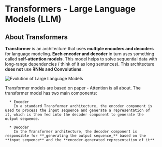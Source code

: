 # Transformers - Large Language Models (LLM)

## About Transformers

**Transformer** is an architecture that uses **multiple encoders and decoders** for language modeling. **Each encoder and decoder** in turn uses something called **self-attention models**. This model helps to solve sequential data with long-range dependencies ( think of it as long sentences). This architecture **does not** use **RNNs and Convolutions**.

![Evolution of Large Language Models](https://www.researchgate.net/profile/Ruixiang-Tang/publication/370224758/figure/fig1/AS:11431281153210098@1682361835770/The-evolutionary-tree-of-modern-Large-Language-Models-LLMs-traces-the-development-of.png)

Transformer models are based on paper - Attention is all about.
The transformer model has two main components:

      * Encoder 
        In a standard Transformer architecture, the encoder component is used to process the input sequence and generate a representation of it, which is then fed into the decoder component to generate the output sequence.  

      * Decoder
        In the Transformer architecture, the decoder component is responsible for **_generating the output sequence_** based on the **input sequence** and the **encoder-generated representation of it**
